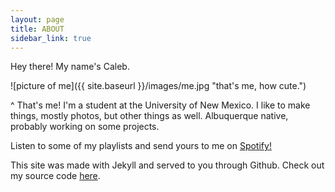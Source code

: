 ```yaml
---
layout: page
title: ABOUT
sidebar_link: true
---
```



Hey there! My name's Caleb.

![picture of me]({{ site.baseurl }}/images/me.jpg "that's me, how cute.")

^ That's me! I'm a student at the University of New Mexico. I like to make things, mostly photos, but other things as well. Albuquerque native, probably working on some projects.

Listen to some of my playlists and send yours to me on [Spotify!](https://open.spotify.com/user/caleb.brenden?si=4UM3U3EeQgy1LxdPmDLjfA)

This site was made with Jekyll and served to you through Github. Check out my source code [here](https://github.com/calebbreadsticks/calebbreadsticks.github.io).